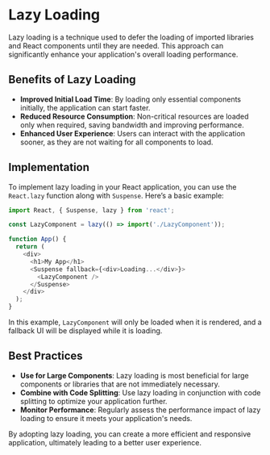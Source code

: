 # Lazy Loading

Lazy loading is a technique used to defer the loading of imported libraries and React components until they are needed. This approach can significantly enhance your application's overall loading performance.

## Benefits of Lazy Loading

- **Improved Initial Load Time**: By loading only essential components initially, the application can start faster.
- **Reduced Resource Consumption**: Non-critical resources are loaded only when required, saving bandwidth and improving performance.
- **Enhanced User Experience**: Users can interact with the application sooner, as they are not waiting for all components to load.

## Implementation

To implement lazy loading in your React application, you can use the `React.lazy` function along with `Suspense`. Here’s a basic example:

```javascript
import React, { Suspense, lazy } from 'react';

const LazyComponent = lazy(() => import('./LazyComponent'));

function App() {
  return (
    <div>
      <h1>My App</h1>
      <Suspense fallback={<div>Loading...</div>}>
        <LazyComponent />
      </Suspense>
    </div>
  );
}
```

In this example, `LazyComponent` will only be loaded when it is rendered, and a fallback UI will be displayed while it is loading.

## Best Practices

- **Use for Large Components**: Lazy loading is most beneficial for large components or libraries that are not immediately necessary.
- **Combine with Code Splitting**: Use lazy loading in conjunction with code splitting to optimize your application further.
- **Monitor Performance**: Regularly assess the performance impact of lazy loading to ensure it meets your application's needs.

By adopting lazy loading, you can create a more efficient and responsive application, ultimately leading to a better user experience.